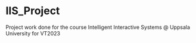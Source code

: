 # IIS_Project
Project work done for the course Intelligent Interactive Systems @ Uppsala University for VT2023

